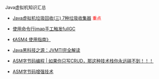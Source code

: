 Java虚拟机知识汇总

- [Java虚拟机垃圾回收(三) 7种垃圾收集器](https://www.cnblogs.com/cxxjohnson/p/8625713.html)<font color="red">        重点</font>

- [使用命令行jmap手工触发fullGC](https://blog.csdn.net/delacroix_xu/article/details/80342615)

- [《ASM4 使用指南》](http://asm.itstack.org/)

- [Java黑科技之源：JVMTI完全解读](https://blog.csdn.net/duqi_2009/article/details/94518203)

- [ASM字节码编程 | 如果你只写CRUD，那这种技术栈你永远碰不到！！！](https://zhuanlan.zhihu.com/p/118273728)

- [ASM字节码增强技术](https://www.cnblogs.com/buou/p/11272187.html)